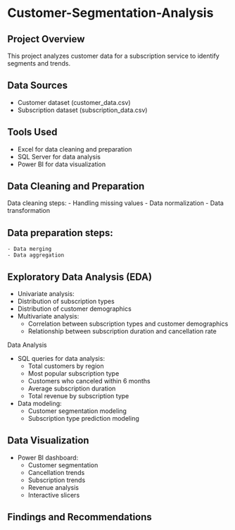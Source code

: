 # Customer-Segmentation-Analysis

 ## Project Overview
This project analyzes customer data for a subscription service to identify segments and trends.

## Data Sources
- Customer dataset (customer_data.csv)
- Subscription dataset (subscription_data.csv)

## Tools Used

- Excel for data cleaning and preparation
- SQL Server for data analysis
- Power BI for data visualization

## Data Cleaning and Preparation
 Data cleaning steps:
    - Handling missing values
    - Data normalization
    - Data transformation
    
  ## Data preparation steps:
    - Data merging
    - Data aggregation

## Exploratory Data Analysis (EDA)

 - Univariate analysis:
  - Distribution of subscription types
  - Distribution of customer demographics
- Multivariate analysis:
    - Correlation between subscription types and customer demographics
    - Relationship between subscription duration and cancellation rate



Data Analysis

- SQL queries for data analysis:
    - Total customers by region
    - Most popular subscription type
    - Customers who canceled within 6 months
    - Average subscription duration
    - Total revenue by subscription type
- Data modeling:
    - Customer segmentation modeling
    - Subscription type prediction modeling

## Data Visualization

- Power BI dashboard:
    - Customer segmentation
    - Cancellation trends
    - Subscription trends
    - Revenue analysis
    - Interactive slicers

## Findings and Recommendations


